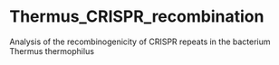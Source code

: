 # Thermus_CRISPR_recombination
Analysis of the recombinogenicity of CRISPR repeats in the bacterium Thermus thermophilus
